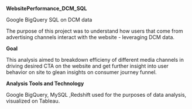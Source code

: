 **WebsitePerformance_DCM_SQL**

Google BigQuery SQL on DCM data

The purpose of this project was to understand how users that come from advertising channels interact with the website - leveraging DCM data. 

**Goal**

This analysis aimed to breakdown efficieny of different media channels in driving desired CTA on the website and get further insight into user behavior on site to glean insights on consumer journey funnel.

**Analysis Tools and Technology**

Google BigQuery, MySQL ,Redshift used for the purposes of data analysis, visualized on Tableau. 
